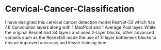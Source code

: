 # Cervical-Cancer-Classification
I have designed this cervical cancer detection model ResNet-50 which has 48 Convolution layers along with 1 MaxPool and 1 Average Pool layer. While the original Resnet had 34 layers and used 2-layer blocks, other advanced variants such as the Resnet50 made the use of 3-layer bottleneck blocks to ensure improved accuracy and lesser training time.
